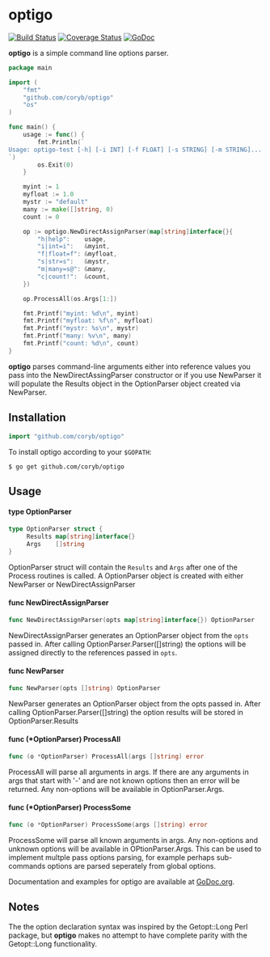 optigo
=========

[![Build Status](https://travis-ci.org/coryb/optigo.svg?branch=master)](https://travis-ci.org/coryb/optigo)
[![Coverage Status](https://coveralls.io/repos/coryb/optigo/badge.svg?branch=master)](https://coveralls.io/r/coryb/optigo?branch=master)
[![GoDoc](https://godoc.org/github.com/coryb/optigo?status.png)](https://godoc.org/github.com/coryb/optigo)

**optigo** is a simple command line options parser.  

```go
package main

import (
	"fmt"
	"github.com/coryb/optigo"
	"os"
)

func main() {
	usage := func() {
		fmt.Println(`
Usage: optigo-test [-h] [-i INT] [-f FLOAT] [-s STRING] [-m STRING]... [-c]...
`)
		os.Exit(0)
	}

	myint := 1
	myfloat := 1.0
	mystr := "default"
	many := make([]string, 0)
	count := 0

	op := optigo.NewDirectAssignParser(map[string]interface{}{
		"h|help":    usage,
		"i|int=i":   &myint,
		"f|float=f": &myfloat,
		"s|str=s":   &mystr,
		"m|many=s@": &many,
		"c|count!":  &count,
	})

	op.ProcessAll(os.Args[1:])

	fmt.Printf("myint: %d\n", myint)
	fmt.Printf("myfloat: %f\n", myfloat)
	fmt.Printf("mystr: %s\n", mystr)
	fmt.Printf("many: %v\n", many)
	fmt.Printf("count: %d\n", count)
}
```

**optigo** parses command-line arguments either into reference values you pass into the
NewDirectAssingParser constructor or if you use NewParser it will populate the Results
object in the OptionParser object created via NewParser.

## Installation

```go
import "github.com/coryb/optigo"
```

To install optigo according to your `$GOPATH`:

```console
$ go get github.com/coryb/optigo
```

## Usage

#### type OptionParser

```go
type OptionParser struct {
     Results map[string]interface{}
     Args    []string
}
```

OptionParser struct will contain the `Results` and `Args` after one of the
Process routines is called. A OptionParser object is created with either
NewParser or NewDirectAssignParser

#### func  NewDirectAssignParser

```go
func NewDirectAssignParser(opts map[string]interface{}) OptionParser
```
NewDirectAssignParser generates an OptionParser object from the `opts` passed
in. After calling OptionParser.Parser([]string) the options will be assigned
directly to the references passed in `opts`.

#### func  NewParser

```go
func NewParser(opts []string) OptionParser
```
NewParser generates an OptionParser object from the opts passed in. After
calling OptionParser.Parser([]string) the option results will be stored in
OptionParser.Results

#### func (*OptionParser) ProcessAll

```go
func (o *OptionParser) ProcessAll(args []string) error
```
ProcessAll will parse all arguments in args. If there are any arguments in args
that start with '-' and are not known options then an error will be returned.
Any non-options will be available in OptionParser.Args.

#### func (*OptionParser) ProcessSome

```go
func (o *OptionParser) ProcessSome(args []string) error
```
ProcessSome will parse all known arguments in args. Any non-options and unknown
options will be available in OPtionParser.Args. This can be used to implement
multple pass options parsing, for example perhaps sub-commands options are
parsed seperately from global options.

Documentation and examples for optigo are available at
[GoDoc.org](https://godoc.org/github.com/coryb/optigo).

## Notes

The the option declaration syntax was inspired by the Getopt::Long Perl package, but **optigo** makes no attempt to have complete
parity with the Getopt::Long functionality.   